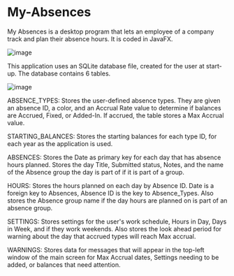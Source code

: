 # My-Absences

My Absences is a desktop program that lets an employee of a company track and plan their absence hours. 
It is coded in JavaFX.

![image](https://user-images.githubusercontent.com/66129215/114072809-a4963a80-9870-11eb-8622-9f480e639076.png)

This application uses an SQLite database file, created for the user at start-up. The database contains 6 tables.

![image](https://user-images.githubusercontent.com/66129215/114212432-d4f0de00-992f-11eb-8f89-4bcb72495a16.png)

ABSENCE_TYPES: Stores the user-defined absence types.  They are given an absence ID, a color, and an Accrual Rate value
to determine if balances are Accrued, Fixed, or Added-In. If accrued, the table stores a Max Accrual value. 

STARTING_BALANCES: Stores the starting balances for each type ID, for each year as the application is used.
 
ABSENCES: Stores the Date as primary key for each day that has absence hours planned. Stores the day Title, Submitted status, 
Notes, and the name of the Absence group the day is part of if it is part of a group. 

HOURS: Stores the hours planned on each day by Absence ID. Date is a foreign key to Absences, Absence ID is the key to Absence_Types. 
Also stores the Absence group name if the day hours are planned on is part of an absence group. 

SETTINGS: Stores settings for the user's work schedule, Hours in Day, Days in Week, and if they work weekends.  Also stores the 
look ahead period for warning about the day that accrued types will reach Max accrual. 

WARNINGS: Stores data for messages that will appear in the top-left window of the main screen for Max Accrual dates, Settings 
needing to be added, or balances that need attention. 

